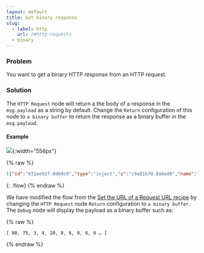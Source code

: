 ```yaml
---
layout: default
title: Get binary response
slug:
  - label: http
    url: /#http-requests
  - binary
---
```


### Problem

You want to get a binary HTTP response from an HTTP request.

### Solution

The <code class="node">HTTP Request</code> node will return a the body of a response in the `msg.payload` as a string by default.
Change the `Return` configuration of this node to `a binary buffer` to return the response as a binary buffer in the `msg.payload`.

#### Example

![](/images/http/get-binary-response.png){:width="556px"}

{% raw %}
~~~json
[{"id":"871ee927.0d69c8","type":"inject","z":"c9a81b70.8abed8","name":"","topic":"","payload":"","payloadType":"date","repeat":"","crontab":"","once":false,"x":240,"y":660,"wires":[["8ea4e52a.03d678"]]},{"id":"8ea4e52a.03d678","type":"http request","z":"c9a81b70.8abed8","name":"binary http request","method":"GET","ret":"bin","url":"http://localhost:1880/binary","tls":"","x":410,"y":660,"wires":[["70309d0c.4dc504"]]},{"id":"70309d0c.4dc504","type":"debug","z":"c9a81b70.8abed8","name":"","active":true,"console":"false","complete":"false","x":590,"y":660,"wires":[]}]
~~~
{: .flow}
{% endraw %}

We have modified the flow from the [Set the URL of a Request URL recipe](set-request-url.html) by changing the
<code class="node">HTTP Request</code> node `Return` configuration to `a binary buffer`.  The <code class="node">Debug</code> node
will display the payload as a binary buffer such as:

{% raw %}
~~~text
[ 80, 75, 3, 4, 20, 0, 6, 0, 8, 0 … ]
~~~
{% endraw %}
